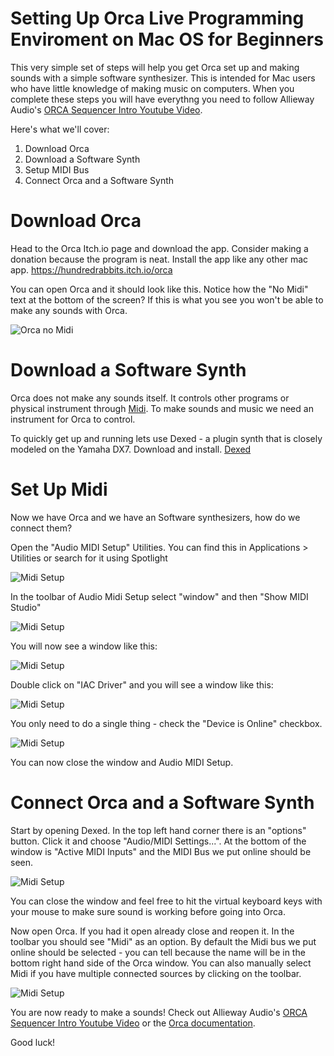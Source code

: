 # Setting Up Orca Live Programming Enviroment on Mac OS for Beginners

This very simple set of steps will help you get Orca set up and making sounds with a simple software synthesizer. This is intended for Mac users who have little knowledge of making music on computers. When you complete these steps you will have everythng you need to follow Allieway Audio's [ORCA Sequencer Intro Youtube Video](https://www.youtube.com/watch?v=RaI_TuISSJE&t=116s).

Here's what we'll cover:

1. Download Orca
2. Download a Software Synth
3. Setup MIDI Bus
4. Connect Orca and a Software Synth

# Download Orca

Head to the Orca Itch.io page and download the app. Consider making a donation because the program is neat. Install the app like any other mac app.
https://hundredrabbits.itch.io/orca

You can open Orca and it should look like this. Notice how the "No Midi" text at the bottom of the screen? If this is what you see you won't be able to make any sounds with Orca.

![Orca no Midi](https://github.com/cawlin/orca-simple-mac-setup/blob/master/images/1.png)

# Download a Software Synth

Orca does not make any sounds itself. It controls other programs or physical instrument through [Midi](https://en.wikipedia.org/wiki/MIDI). To make sounds and music we need an instrument for Orca to control.

To quickly get up and running lets use Dexed - a plugin synth that is closely modeled on the Yamaha DX7. Download and install.
[Dexed](https://asb2m10.github.io/dexed/)

# Set Up Midi

Now we have Orca and we have an Software synthesizers, how do we connect them?

Open the "Audio MIDI Setup" Utilities. You can find this in Applications > Utilities or search for it using Spotlight

![Midi Setup](https://github.com/cawlin/orca-simple-mac-setup/blob/master/images/2.png)

In the toolbar of Audio Midi Setup select "window" and then "Show MIDI Studio"

![Midi Setup](https://github.com/cawlin/orca-simple-mac-setup/blob/master/images/3.png)

You will now see a window like this:

![Midi Setup](https://github.com/cawlin/orca-simple-mac-setup/blob/master/images/4.png)

Double click on "IAC Driver" and you will see a window like this:

![Midi Setup](https://github.com/cawlin/orca-simple-mac-setup/blob/master/images/6.png)

You only need to do a single thing - check the "Device is Online" checkbox.

![Midi Setup](https://github.com/cawlin/orca-simple-mac-setup/blob/master/images/5.png)

You can now close the window and Audio MIDI Setup.

# Connect Orca and a Software Synth

Start by opening Dexed. In the top left hand corner there is an "options" button. Click it and choose "Audio/MIDI Settings...". At the bottom of the window is "Active MIDI Inputs" and the MIDI Bus we put online should be seen.

![Midi Setup](https://github.com/cawlin/orca-simple-mac-setup/blob/master/images/7.png)

You can close the window and feel free to hit the virtual keyboard keys with your mouse to make sure sound is working before going into Orca.

Now open Orca. If you had it open already close and reopen it. In the toolbar you should see "Midi" as an option. By default the Midi bus we put online should be selected - you can tell because the name will be in the bottom right hand side of the Orca window. You can also manually select Midi if you have multiple connected sources by clicking on the toolbar.

![Midi Setup](https://github.com/cawlin/orca-simple-mac-setup/blob/master/images/8.png)

You are now ready to make a sounds! Check out Allieway Audio's [ORCA Sequencer Intro Youtube Video](https://www.youtube.com/watch?v=RaI_TuISSJE&t=116s) or the [Orca documentation](https://github.com/hundredrabbits/Orca).

Good luck!













